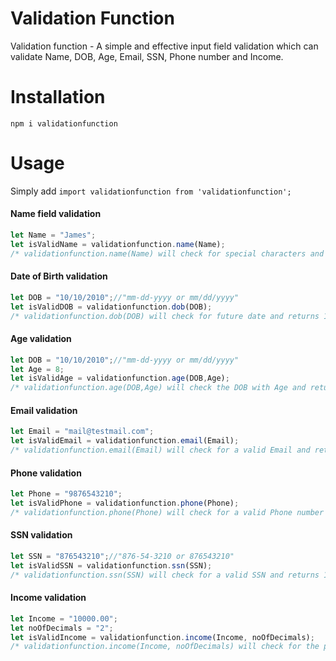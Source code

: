 # Validation Function

Validation function - A simple and effective input field validation which can validate Name, DOB, Age, Email, SSN, Phone number and Income.

# Installation

 `npm i validationfunction`

# Usage

Simply add `import validationfunction from 'validationfunction';`

#### Name field validation

```javascript
let Name = "James";
let isValidName = validationfunction.name(Name);
/* validationfunction.name(Name) will check for special characters and numbers and returns 1 if the name is valid else returns 0 */
```
#### Date of Birth validation

```javascript
let DOB = "10/10/2010";//"mm-dd-yyyy or mm/dd/yyyy"
let isValidDOB = validationfunction.dob(DOB);
/* validationfunction.dob(DOB) will check for future date and returns 1 if the DOB is a past date else returns 0 */
```
#### Age validation

```javascript
let DOB = "10/10/2010";//"mm-dd-yyyy or mm/dd/yyyy"
let Age = 8;
let isValidAge = validationfunction.age(DOB,Age);
/* validationfunction.age(DOB,Age) will check the DOB with Age and returns 1 if the age is valid else returns 0 */
```
#### Email validation

```javascript
let Email = "mail@testmail.com";
let isValidEmail = validationfunction.email(Email);
/* validationfunction.email(Email) will check for a valid Email and returns 1 if the Email ID is valid else returns 0 */
```
#### Phone validation

```javascript
let Phone = "9876543210";
let isValidPhone = validationfunction.phone(Phone);
/* validationfunction.phone(Phone) will check for a valid Phone number and returns 1 if the Phone number is valid else returns 0 */
```
#### SSN validation

```javascript
let SSN = "876543210";//"876-54-3210 or 876543210"
let isValidSSN = validationfunction.ssn(SSN);
/* validationfunction.ssn(SSN) will check for a valid SSN and returns 1 if the SSN is valid else returns 0 */
```
#### Income validation

```javascript
let Income = "10000.00";
let noOfDecimals = "2";
let isValidIncome = validationfunction.income(Income, noOfDecimals);
/* validationfunction.income(Income, noOfDecimals) will check for the provided income with the number of allowed decimals and returns 1 if the Income(with specified decimals) is valid else returns 0 */
```